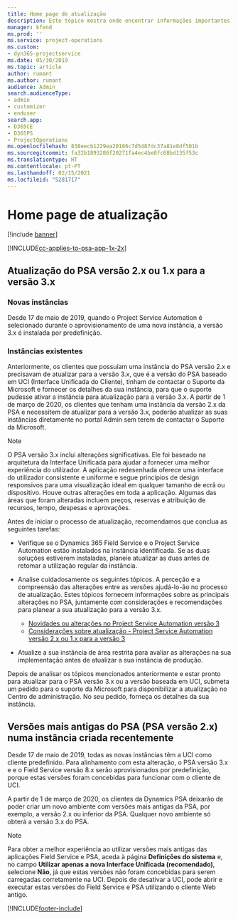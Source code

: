 ```yaml
---
title: Home page de atualização
description: Este tópico mostra onde encontrar informações importantes sobre os recursos novos e alterados no Dynamics 365 Project Service Automation e o processo de atualização para a versão mais recente.
manager: kfend
ms.prod: ''
ms.service: project-operations
ms.custom:
- dyn365-projectservice
ms.date: 05/30/2019
ms.topic: article
author: rumant
ms.author: rumant
audience: Admin
search.audienceType:
- admin
- customizer
- enduser
search.app:
- D365CE
- D365PS
- ProjectOperations
ms.openlocfilehash: 838eecb1229ea20106c7d5487dc37a81e8df501b
ms.sourcegitcommit: fa32b1893286f20271fa4ec4be8fc68bd135f53c
ms.translationtype: HT
ms.contentlocale: pt-PT
ms.lasthandoff: 02/15/2021
ms.locfileid: "5281717"
---
```

# <a name="upgrade-home-page"></a>Home page de atualização

[!include [banner](../includes/psa-now-project-operations.md)]

[!INCLUDE[cc-applies-to-psa-app-1x-2x](../includes/cc-applies-to-psa-app-1x-2x.md)]

## <a name="upgrade-from-psa-version-2x-or-1x-to-version-3x"></a>Atualização do PSA versão 2.x ou 1.x para a versão 3.x

### <a name="new-instances"></a>Novas instâncias

Desde 17 de maio de 2019, quando o Project Service Automation é selecionado durante o aprovisionamento de uma nova instância, a versão 3.x é instalada por predefinição.

### <a name="existing-instances"></a>Instâncias existentes

Anteriormente, os clientes que possuíam uma instância do PSA versão 2.x e precisavam de atualizar para a versão 3.x, que é a versão do PSA baseado em UCI (Interface Unificada do Cliente), tinham de contactar o Suporte da Microsoft e fornecer os detalhes da sua instância, para que o suporte pudesse ativar a instância para atualização para a versão 3.x. A partir de 1 de março de 2020, os clientes que tenham uma instância da versão 2.x da PSA e necessitem de atualizar para a versão 3.x, poderão atualizar as suas instâncias diretamente no portal Admin sem terem de contactar o Suporte da Microsoft.  

> [!NOTE]
> O PSA versão 3.x inclui alterações significativas. Ele foi baseado na arquitetura da Interface Unificada para ajudar a fornecer uma melhor experiência do utilizador. A aplicação redesenhada oferece uma interface do utilizador consistente e uniforme e segue princípios de design responsivos para uma visualização ideal em qualquer tamanho de ecrã ou dispositivo. Houve outras alterações em toda a aplicação. Algumas das áreas que foram alteradas incluem preços, reservas e atribuição de recursos, tempo, despesas e aprovações.

Antes de iniciar o processo de atualização, recomendamos que conclua as seguintes tarefas:

- Verifique se o Dynamics 365 Field Service e o Project Service Automation estão instalados na instância identificada. Se as duas soluções estiverem instaladas, planeie atualizar as duas antes de retomar a utilização regular da instância.
- Analise cuidadosamente os seguintes tópicos. A perceção e a compreensão das alterações entre as versões ajudá-lo-ão no processo de atualização. Estes tópicos fornecem informações sobre as principais alterações no PSA, juntamente com considerações e recomendações para planear a sua atualização para a versão 3.x.

    - [Novidades ou alterações no Project Service Automation versão 3](whats-new-changed-v3.md)
    - [Considerações sobre atualização - Project Service Automation versão 2.x ou 1.x para a versão 3](upgrade-v3.md)

- Atualize a sua instância de área restrita para avaliar as alterações na sua implementação antes de atualizar a sua instância de produção.

Depois de analisar os tópicos mencionados anteriormente e estar pronto para atualizar para o PSA versão 3.x ou a versão baseada em UCI, submeta um pedido para o suporte da Microsoft para disponibilizar a atualização no Centro de administração. No seu pedido, forneça os detalhes da sua instância.

## <a name="older-versions-of-psa-psa-version-2x-in-a-newly-created-instance"></a>Versões mais antigas do PSA (PSA versão 2.x) numa instância criada recentemente

Desde 17 de maio de 2019, todas as novas instâncias têm a UCI como cliente predefinido. Para alinhamento com esta alteração, o PSA versão 3.x e e o Field Service versão 8.x serão aprovisionados por predefinição, porque estas versões foram concebidas para funcionar com o cliente de UCI.

A partir de 1 de março de 2020, os clientes da Dynamics PSA deixarão de poder criar um novo ambiente com versões mais antigas da PSA, por exemplo, a versão 2.x ou inferior da PSA. Qualquer novo ambiente só obterá a versão 3.x do PSA.

> [!NOTE]
> Para obter a melhor experiência ao utilizar versões mais antigas das aplicações Field Service e PSA, aceda à página **Definições do sistema** e, no campo **Utilizar apenas a nova Interface Unificada (recomendado)**, selecione **Não**, já que estas versões não foram concebidas para serem carregadas corretamente na UCI. Depois de desativar a UCI, pode abrir e executar estas versões do Field Service e PSA utilizando o cliente Web antigo. 


[!INCLUDE[footer-include](../includes/footer-banner.md)]
